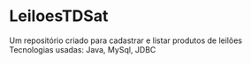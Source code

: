 # LeiloesTDSat
Um repositório criado para cadastrar e listar produtos de leilões
Tecnologias usadas: Java, MySql, JDBC
